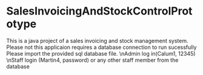 # SalesInvoicingAndStockControlPrototype
This is a java project of a sales invoicing and stock management system.
Please not this applicaion requires a database connection to run sucessfully
Please import the provided sql database file.
\nAdmin log in(Calum1, 12345)
\nStaff login (Martin4, password) or any other staff member from the database
